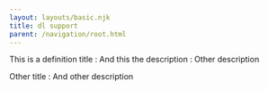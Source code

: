 ```yaml
---
layout: layouts/basic.njk
title: dl support
parent: /navigation/root.html
---
```


This is a definition title
: And this the description
: Other description

Other title
: And other description
